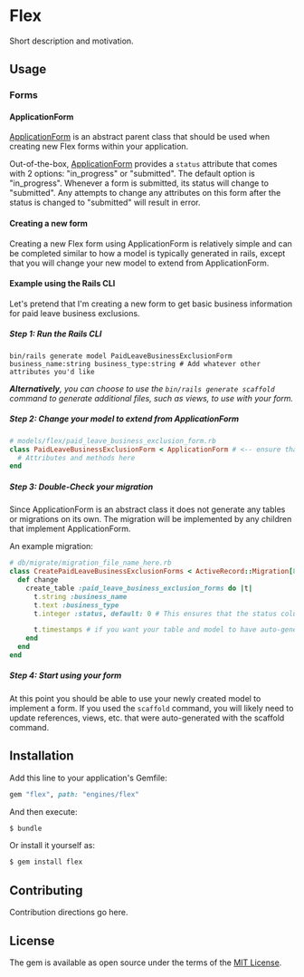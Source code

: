 # Flex

Short description and motivation.

## Usage

### Forms

#### ApplicationForm

[ApplicationForm](./app/models/flex/application_form.rb) is an abstract parent class that should be used when creating new Flex forms within your application.

Out-of-the-box, [ApplicationForm](./app/models/flex/application_form.rb) provides a `status` attribute that comes with 2 options: "in_progress" or "submitted". The default option is "in_progress". Whenever a form is submitted, its status will change to "submitted". Any attempts to change any attributes on this form after the status is changed to "submitted" will result in error.

#### Creating a new form

Creating a new Flex form using ApplicationForm is relatively simple and can be completed similar to how a model is typically generated in rails, except that you will change your new model to extend from ApplicationForm.

#### Example using the Rails CLI

Let's pretend that I'm creating a new form to get basic business information for paid leave business exclusions.

##### Step 1: Run the Rails CLI

```shell
bin/rails generate model PaidLeaveBusinessExclusionForm business_name:string business_type:string # Add whatever other attributes you'd like
```

_**Alternatively**, you can choose to use the `bin/rails generate scaffold` command to generate additional files, such as views, to use with your form._

##### Step 2: Change your model to extend from ApplicationForm

```ruby
# models/flex/paid_leave_business_exclusion_form.rb
class PaidLeaveBusinessExclusionForm < ApplicationForm # <-- ensure that you're extending from ApplicationForm, not ApplicationRecord
  # Attributes and methods here
end
```

##### Step 3: Double-Check your migration

Since ApplicationForm is an abstract class it does not generate any tables or migrations on its own. The migration will be implemented by any children that implement ApplicationForm.

An example migration:

```ruby
# db/migrate/migration_file_name_here.rb
class CreatePaidLeaveBusinessExclusionForms < ActiveRecord::Migration[8.0]
  def change
    create_table :paid_leave_business_exclusion_forms do |t|
      t.string :business_name
      t.text :business_type
      t.integer :status, default: 0 # This ensures that the status column, which is present on ApplicationForm, gets created and defaults to "in_progress"

      t.timestamps # if you want your table and model to have auto-generated created_at and updated_at fields, add this
    end
  end
end
```

##### Step 4: Start using your form

At this point you should be able to use your newly created model to implement a form. If you used the `scaffold` command, you will likely need to update references, views, etc. that were auto-generated with the scaffold command.

## Installation

Add this line to your application's Gemfile:

```ruby
gem "flex", path: "engines/flex"
```

And then execute:

```bash
$ bundle
```

Or install it yourself as:

```bash
$ gem install flex
```

## Contributing

Contribution directions go here.

## License

The gem is available as open source under the terms of the [MIT License](https://opensource.org/licenses/MIT).
